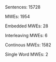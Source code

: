 Sentences: 15728

MWEs: 1954

Embedded MWEs: 28

Interleaving MWEs: 6

Continous MWEs: 1582

Single Word MWEs: 2